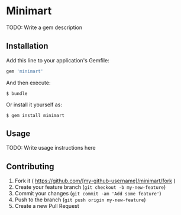 # Minimart

TODO: Write a gem description

## Installation

Add this line to your application's Gemfile:

```ruby
gem 'minimart'
```

And then execute:

    $ bundle

Or install it yourself as:

    $ gem install minimart

## Usage

TODO: Write usage instructions here

## Contributing

1. Fork it ( https://github.com/[my-github-username]/minimart/fork )
2. Create your feature branch (`git checkout -b my-new-feature`)
3. Commit your changes (`git commit -am 'Add some feature'`)
4. Push to the branch (`git push origin my-new-feature`)
5. Create a new Pull Request
